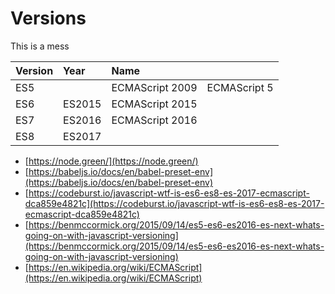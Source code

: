 # Versions

This is a mess

| Version | Year | Name |  |
| :--- | :--- | :--- | :--- |
| ES5 |  | ECMAScript 2009 | ECMAScript 5 |
| ES6 | ES2015 | ECMAScript 2015 |  |
| ES7 | ES2016 | ECMAScript 2016 |  |
| ES8 | ES2017 |  |  |

* [https://node.green/](https://node.green/)
* [https://babeljs.io/docs/en/babel-preset-env](https://babeljs.io/docs/en/babel-preset-env)
* [https://codeburst.io/javascript-wtf-is-es6-es8-es-2017-ecmascript-dca859e4821c](https://codeburst.io/javascript-wtf-is-es6-es8-es-2017-ecmascript-dca859e4821c)
* [https://benmccormick.org/2015/09/14/es5-es6-es2016-es-next-whats-going-on-with-javascript-versioning](https://benmccormick.org/2015/09/14/es5-es6-es2016-es-next-whats-going-on-with-javascript-versioning)
* [https://en.wikipedia.org/wiki/ECMAScript](https://en.wikipedia.org/wiki/ECMAScript)

